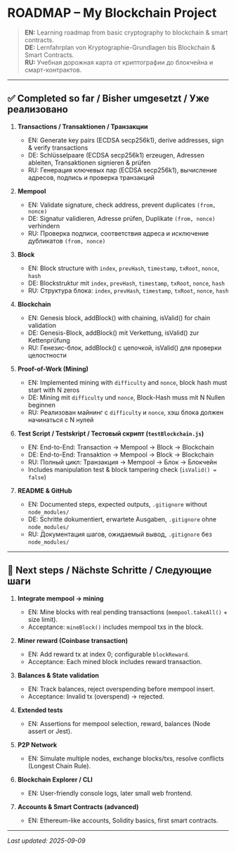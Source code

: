 # ROADMAP – My Blockchain Project  

> **EN:** Learning roadmap from basic cryptography to blockchain & smart contracts.  
> **DE:** Lernfahrplan von Kryptographie-Grundlagen bis Blockchain & Smart Contracts.  
> **RU:** Учебная дорожная карта от криптографии до блокчейна и смарт-контрактов.  

---

## ✅ Completed so far / Bisher umgesetzt / Уже реализовано  

1. **Transactions / Transaktionen / Транзакции**  
   - EN: Generate key pairs (ECDSA secp256k1), derive addresses, sign & verify transactions  
   - DE: Schlüsselpaare (ECDSA secp256k1) erzeugen, Adressen ableiten, Transaktionen signieren & prüfen  
   - RU: Генерация ключевых пар (ECDSA secp256k1), вычисление адресов, подпись и проверка транзакций  

2. **Mempool**  
   - EN: Validate signature, check address, prevent duplicates `(from, nonce)`  
   - DE: Signatur validieren, Adresse prüfen, Duplikate `(from, nonce)` verhindern  
   - RU: Проверка подписи, соответствия адреса и исключение дубликатов `(from, nonce)`  

3. **Block**  
   - EN: Block structure with `index`, `prevHash`, `timestamp`, `txRoot`, `nonce`, `hash`  
   - DE: Blockstruktur mit `index`, `prevHash`, `timestamp`, `txRoot`, `nonce`, `hash`  
   - RU: Структура блока: `index`, `prevHash`, `timestamp`, `txRoot`, `nonce`, `hash`  

4. **Blockchain**  
   - EN: Genesis block, addBlock() with chaining, isValid() for chain validation  
   - DE: Genesis-Block, addBlock() mit Verkettung, isValid() zur Kettenprüfung  
   - RU: Генезис-блок, addBlock() с цепочкой, isValid() для проверки целостности  

5. **Proof-of-Work (Mining)**  
   - EN: Implemented mining with `difficulty` and `nonce`, block hash must start with N zeros  
   - DE: Mining mit `difficulty` und `nonce`, Block-Hash muss mit N Nullen beginnen  
   - RU: Реализован майнинг с `difficulty` и `nonce`, хэш блока должен начинаться с N нулей  

6. **Test Script / Testskript / Тестовый скрипт (`testBlockchain.js`)**  
   - EN: End-to-End: Transaction → Mempool → Block → Blockchain  
   - DE: End-to-End: Transaktion → Mempool → Block → Blockchain  
   - RU: Полный цикл: Транзакция → Мempool → Блок → Блокчейн  
   - Includes manipulation test & block tampering check (`isValid() = false`)  

7. **README & GitHub**  
   - EN: Documented steps, expected outputs, `.gitignore` without `node_modules/`  
   - DE: Schritte dokumentiert, erwartete Ausgaben, `.gitignore` ohne `node_modules/`  
   - RU: Документация шагов, ожидаемый вывод, `.gitignore` без `node_modules/`  

---

## 🚀 Next steps / Nächste Schritte / Следующие шаги  

1. **Integrate mempool → mining**  
   - EN: Mine blocks with real pending transactions (`mempool.takeAll()` + size limit).  
   - Acceptance: `mineBlock()` includes mempool txs in the block.  

2. **Miner reward (Coinbase transaction)**  
   - EN: Add reward tx at index 0; configurable `blockReward`.  
   - Acceptance: Each mined block includes reward transaction.  

3. **Balances & State validation**  
   - EN: Track balances, reject overspending before mempool insert.  
   - Acceptance: Invalid tx (overspend) → rejected.  

4. **Extended tests**  
   - EN: Assertions for mempool selection, reward, balances (Node assert or Jest).  

5. **P2P Network**  
   - EN: Simulate multiple nodes, exchange blocks/txs, resolve conflicts (Longest Chain Rule).  

6. **Blockchain Explorer / CLI**  
   - EN: User-friendly console logs, later small web frontend.  

7. **Accounts & Smart Contracts (advanced)**  
   - EN: Ethereum-like accounts, Solidity basics, first smart contracts.  

---

_Last updated: 2025-09-09_  
